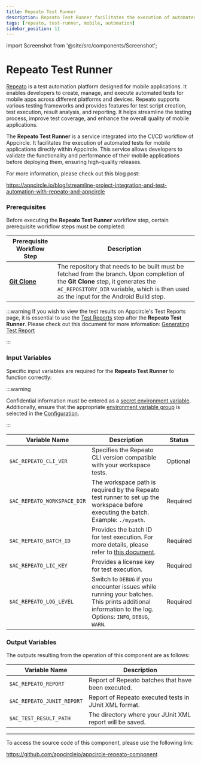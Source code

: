 ```yaml
---
title: Repeato Test Runner
description: Repeato Test Runner facilitates the execution of automated tests for mobile applications directly within Appcircle.
tags: [repeato, test-runner, mobile, automation]
sidebar_position: 11
---
```


import Screenshot from '@site/src/components/Screenshot';

# Repeato Test Runner

[Repeato](https://www.repeato.app) is a test automation platform designed for mobile applications. It enables developers to create, manage, and execute automated tests for mobile apps across different platforms and devices. Repeato supports various testing frameworks and provides features for test script creation, test execution, result analysis, and reporting. It helps streamline the testing process, improve test coverage, and enhance the overall quality of mobile applications.

The **Repeato Test Runner** is a service integrated into the CI/CD workflow of Appcircle. It facilitates the execution of automated tests for mobile applications directly within Appcircle. This service allows developers to validate the functionality and performance of their mobile applications before deploying them, ensuring high-quality releases.

For more information, please check out this blog post:

https://appcircle.io/blog/streamline-project-integration-and-test-automation-with-repeato-and-appcircle

### Prerequisites

Before executing the **Repeato Test Runner** workflow step, certain prerequisite workflow steps must be completed:

| Prerequisite Workflow Step | Description                                                                                   |
| -------------------------- | --------------------------------------------------------------------------------------------- |
| [**Git Clone**](https://docs.appcircle.io/workflows/common-workflow-steps/#git-clone) | The repository that needs to be built must be fetched from the branch. Upon completion of the **Git Clone** step, it generates the `AC_REPOSITORY_DIR` variable, which is then used as the input for the Android Build step. |

<Screenshot url='https://cdn.appcircle.io/docs/assets/common-workflow-components-repeato_1.png'/>

:::warning
If you wish to view the test results on Appcircle's Test Reports page, it is essential to use the [Test Reports](https://github.com/appcircleio/appcircle-test-report-component) step after the **Repeato Test Runner**. Please check out this document for more information: [Generating Test Report](https://docs.appcircle.io/continuous-testing/android-testing/running-android-unit-tests#generating-test-report)

<Screenshot url='https://cdn.appcircle.io/docs/assets/android-workflow-components-android-unit-tests_2.png'/>
:::

### Input Variables

Specific input variables are required for the **Repeato Test Runner** to function correctly:

<Screenshot url='https://cdn.appcircle.io/docs/assets/common-workflow-components-repeato_2.png'/>

:::warning

Confidential information must be entered as a [secret environment variable](https://docs.appcircle.io/environment-variables/managing-variables#adding-key-and-text-based-value-pairs). Additionally, ensure that the appropriate [environment variable group](https://docs.appcircle.io/environment-variables/managing-variables#using-environment-variable-groups-in-builds) is selected in the [Configuration](https://docs.appcircle.io/build/build-process-management/build-profile-configuration/).

:::

| Variable Name          | Description                                                                                         | Status   |
| ---------------------- | --------------------------------------------------------------------------------------------------- | -------- |
| `$AC_REPEATO_CLI_VER` | Specifies the Repeato CLI version compatible with your workspace tests.                             | Optional |
| `$AC_REPEATO_WORKSPACE_DIR` | The workspace path is required by the Repeato test runner to set up the workspace before executing the batch. Example: `./mypath`. | Required |
| `$AC_REPEATO_BATCH_ID` | Provides the batch ID for test execution. For more details, please refer to [this document](https://www.repeato.app/documentation/continuous-integration/#appcircle).                                                          | Required |
| `$AC_REPEATO_LIC_KEY` | Provides a license key for test execution.                                                       | Required |
| `$AC_REPEATO_LOG_LEVEL` | Switch to `DEBUG` if you encounter issues while running your batches. This prints additional information to the log. Options: `INFO`, `DEBUG`, `WARN`. | Required |

### Output Variables

The outputs resulting from the operation of this component are as follows:

| Variable Name              | Description                                                     |
| -------------------------- | --------------------------------------------------------------- |
| `$AC_REPEATO_REPORT`       | Report of Repeato batches that have been executed.                         |
| `$AC_REPEATO_JUNIT_REPORT` | Report of Repeato executed tests in JUnit XML format.              |
| `$AC_TEST_RESULT_PATH`     | The directory where your JUnit XML report will be saved.   |

---

To access the source code of this component, please use the following link:

https://github.com/appcircleio/appcircle-repeato-component